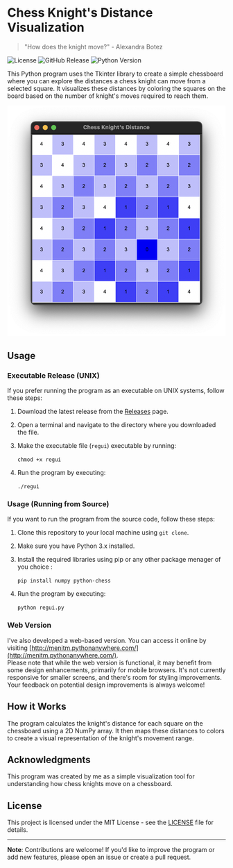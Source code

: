 # Chess Knight's Distance Visualization
> "How does the knight move?" - Alexandra Botez

![License](https://img.shields.io/badge/license-MIT-blue.svg) 
![GitHub Release](https://img.shields.io/github/v/release/menisadi/How-does-the-knight-move.svg)
![Python Version](https://img.shields.io/badge/python-3.x-brightgreen.svg)

This Python program uses the Tkinter library to create a simple chessboard where you can explore the distances a chess knight can move from a selected square. It visualizes these distances by coloring the squares on the board based on the number of knight's moves required to reach them.

![Chess Knight's Distance Visualization](screenshot.png)

## Usage

### Executable Release (UNIX)

If you prefer running the program as an executable on UNIX systems, follow these steps:

1. Download the latest release from the [Releases](link-to-releases-page) page.

2. Open a terminal and navigate to the directory where you downloaded the file.

4. Make the executable file (`regui`) executable by running:

   `chmod +x regui`

5. Run the program by executing:

   `./regui`

### Usage (Running from Source)

If you want to run the program from the source code, follow these steps:

1. Clone this repository to your local machine using `git clone`.
2. Make sure you have Python 3.x installed.
3. Install the required libraries using pip or any other package menager of you choice :

   `pip install numpy python-chess`

4. Run the program by executing:

   `python regui.py`

### Web Version

I've also developed a web-based version. You can access it online by visiting [http://menitm.pythonanywhere.com/](http://menitm.pythonanywhere.com/).   
Please note that while the web version is functional, it may benefit from some design enhancements, primarily for mobile browsers. It's not currently responsive for smaller screens, and there's room for styling improvements. Your feedback on potential design improvements is always welcome!

## How it Works

The program calculates the knight's distance for each square on the chessboard using a 2D NumPy array. It then maps these distances to colors to create a visual representation of the knight's movement range.

## Acknowledgments

This program was created by me as a simple visualization tool for understanding how chess knights move on a chessboard.

## License

This project is licensed under the MIT License - see the [LICENSE](LICENSE) file for details.

---

**Note**: Contributions are welcome! If you'd like to improve the program or add new features, please open an issue or create a pull request.
